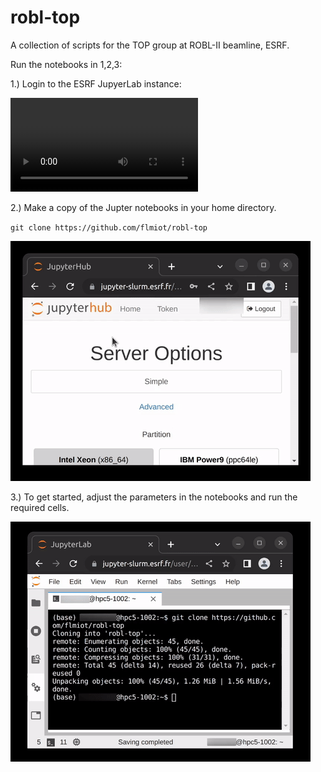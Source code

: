 # robl-top
A collection of scripts for the TOP group at ROBL-II beamline, ESRF.

Run the notebooks in 1,2,3:

1.) Login to the ESRF JupyerLab instance:

![image info](./doc/gifs/login.mp4)

2.) Make a copy of the Jupter notebooks in your home directory.

``git clone https://github.com/flmiot/robl-top``

![image info](./doc/gifs/clone.gif)

3.) To get started, adjust the parameters in the notebooks and run the required cells.

![image info](./doc/gifs/herfd.gif)
